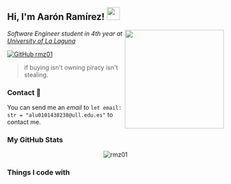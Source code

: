<h2> Hi, I'm Aarón Ramírez! <img src="https://slackmojis.com/emojis/17468-homersimpson-pbjdance/download" width="30"></h2>

<img align='right' src="https://i.giphy.com/media/v1.Y2lkPTc5MGI3NjExa25icnpqbzl2YXJ1aHgwY2cyMjI5OGxjc2RheWFpaGlrczNmenQ4ZyZlcD12MV9pbnRlcm5hbF9naWZfYnlfaWQmY3Q9Zw/0lGd2OXXHe4tFhb7Wh/giphy.gif" width="230">

<p><em>Software Engineer student in 4th year at <a href="https://www.ull.es/">University of La Laguna</a></em></p>

[![GitHub rmz01](https://img.shields.io/github/followers/rmz01?label=follow&style=social)](https://github.com/rmz01)

>if buying isn't owning piracy isn't stealing.

### Contact 📧 

You can send me an *email* to `let email: str = "alu0101438238@ull.edu.es"` to contact me.

### My GitHub Stats 
<p align="center"> <img src="https://github-readme-stats.vercel.app/api?username=rmz01&show_icons=true&theme=gotham" alt="rmz01" />

### Things I code with

